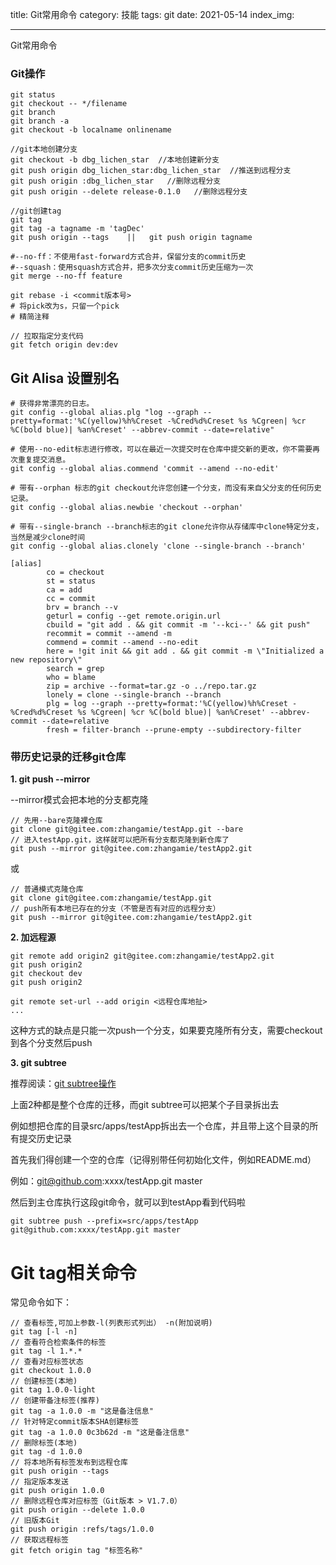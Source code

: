 title: Git常用命令
category: 技能
tags: git
date: 2021-05-14
index_img: 

---

Git常用命令

<!--more-->

### Git操作

```shell
git status 
git checkout -- */filename
git branch
git branch -a
git checkout -b localname onlinename

//git本地创建分支
git checkout -b dbg_lichen_star  //本地创建新分支
git push origin dbg_lichen_star:dbg_lichen_star  //推送到远程分支 
git push origin :dbg_lichen_star   //删除远程分支
git push origin --delete release-0.1.0   //删除远程分支

//git创建tag
git tag
git tag -a tagname -m 'tagDec'
git push origin --tags    ||   git push origin tagname

#--no-ff：不使用fast-forward方式合并，保留分支的commit历史
#--squash：使用squash方式合并，把多次分支commit历史压缩为一次
git merge --no-ff feature

git rebase -i <commit版本号>
# 将pick改为s，只留一个pick
# 精简注释

// 拉取指定分支代码
git fetch origin dev:dev
```



## Git Alisa 设置别名

```shell
# 获得非常漂亮的日志。
git config --global alias.plg "log --graph --pretty=format:'%C(yellow)%h%Creset -%Cred%d%Creset %s %Cgreen| %cr %C(bold blue)| %an%Creset' --abbrev-commit --date=relative"

# 使用--no-edit标志进行修改，可以在最近一次提交时在仓库中提交新的更改，你不需要再次重复提交消息。
git config --global alias.commend 'commit --amend --no-edit'

# 带有--orphan 标志的git checkout允许您创建一个分支，而没有来自父分支的任何历史记录。
git config --global alias.newbie 'checkout --orphan'

# 带有--single-branch --branch标志的git clone允许你从存储库中clone特定分支，当然是减少clone时间
git config --global alias.clonely 'clone --single-branch --branch'

[alias]
        co = checkout
        st = status
        ca = add
        cc = commit
        brv = branch --v
        geturl = config --get remote.origin.url
        cbuild = "git add . && git commit -m '--kci--' && git push"
        recommit = commit --amend -m
        commend = commit --amend --no-edit
        here = !git init && git add . && git commit -m \"Initialized a new repository\"
        search = grep
        who = blame
        zip = archive --format=tar.gz -o ../repo.tar.gz
        lonely = clone --single-branch --branch
        plg = log --graph --pretty=format:'%C(yellow)%h%Creset -%Cred%d%Creset %s %Cgreen| %cr %C(bold blue)| %an%Creset' --abbrev-commit --date=relative
        fresh = filter-branch --prune-empty --subdirectory-filter

```





### 带历史记录的迁移git仓库

**1. git push --mirror**

--mirror模式会把本地的分支都克隆

```
// 先用--bare克隆裸仓库
git clone git@gitee.com:zhangamie/testApp.git --bare
// 进入testApp.git，这样就可以把所有分支都克隆到新仓库了
git push --mirror git@gitee.com:zhangamie/testApp2.git
```

 或

```
// 普通模式克隆仓库
git clone git@gitee.com:zhangamie/testApp.git
// push所有本地已存在的分支（不管是否有对应的远程分支）
git push --mirror git@gitee.com:zhangamie/testApp2.git
```

 

**2. 加远程源**

```
git remote add origin2 git@gitee.com:zhangamie/testApp2.git
git push origin2
git checkout dev
git push origin2

git remote set-url --add origin <远程仓库地扯>
...
```

这种方式的缺点是只能一次push一个分支，如果要克隆所有分支，需要checkout到各个分支然后push

 

**3. git subtree**

推荐阅读：[git subtree操作](https://segmentfault.com/a/1190000012002151)

上面2种都是整个仓库的迁移，而git subtree可以把某个子目录拆出去

例如想把仓库的目录src/apps/testApp拆出去一个仓库，并且带上这个目录的所有提交历史记录

首先我们得创建一个空的仓库（记得别带任何初始化文件，例如README.md）

例如：git@github.com:xxxx/testApp.git master

然后到主仓库执行这段git命令，就可以到testApp看到代码啦

```
git subtree push --prefix=src/apps/testApp git@github.com:xxxx/testApp.git master
```



# Git tag相关命令

常见命令如下：

```
// 查看标签,可加上参数-l(列表形式列出） -n(附加说明)
git tag [-l -n]
// 查看符合检索条件的标签 
git tag -l 1.*.* 
// 查看对应标签状态 
git checkout 1.0.0 
// 创建标签(本地)
git tag 1.0.0-light 
// 创建带备注标签(推荐) 
git tag -a 1.0.0 -m "这是备注信息" 
// 针对特定commit版本SHA创建标签 
git tag -a 1.0.0 0c3b62d -m "这是备注信息" 
// 删除标签(本地) 
git tag -d 1.0.0 
// 将本地所有标签发布到远程仓库
git push origin --tags 
// 指定版本发送 
git push origin 1.0.0 
// 删除远程仓库对应标签（Git版本 > V1.7.0）
git push origin --delete 1.0.0 
// 旧版本Git 
git push origin :refs/tags/1.0.0
// 获取远程标签
git fetch origin tag "标签名称"
```